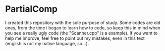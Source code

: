 # PartialComp

I created this repository with the sole purpose of study. Some codes are old ones, from the time i began to learn how to code, so keep this in mind when you see a really ugly code (the "Scanner.cpp" is a example). If you want to help me improve, feel free to point out my mistakes, even in this text (english is not my native language, so...).

